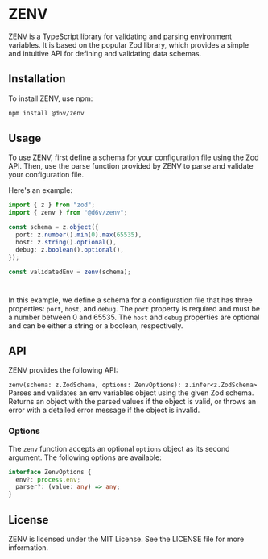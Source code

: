 # ZENV

ZENV is a TypeScript library for validating and parsing environment variables.
It is based on the popular Zod library, which provides a simple and intuitive
API for defining and validating data schemas.

## Installation

To install ZENV, use npm:

```bash
npm install @d6v/zenv
```

## Usage

To use ZENV, first define a schema for your configuration file using the Zod
API. Then, use the parse function provided by ZENV to parse and validate your
configuration file.

Here's an example:

```ts
import { z } from "zod";
import { zenv } from "@d6v/zenv";

const schema = z.object({
  port: z.number().min(0).max(65535),
  host: z.string().optional(),
  debug: z.boolean().optional(),
});

const validatedEnv = zenv(schema);
```

# 

In this example, we define a schema for a configuration file that has three
properties: `port`, `host`, and `debug`. The `port` property is required and
must be a number between 0 and 65535. The `host` and `debug` properties are
optional and can be either a string or a boolean, respectively.

## API

ZENV provides the following API:

`zenv(schema: z.ZodSchema, options: ZenvOptions): z.infer<z.ZodSchema>` Parses
and validates an env variables object using the given Zod schema. Returns an
object with the parsed values if the object is valid, or throws an error with a
detailed error message if the object is invalid.

### Options

The `zenv` function accepts an optional `options` object as its second argument.
The following options are available:

```ts
interface ZenvOptions {
  env?: process.env;
  parser?: (value: any) => any;
}
```

## License

ZENV is licensed under the MIT License. See the LICENSE file for more
information.
